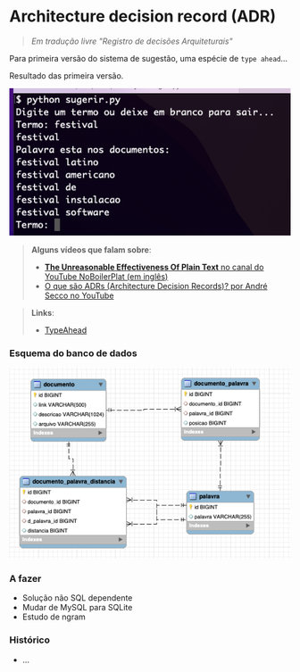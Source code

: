Architecture decision record (ADR)
===
> _Em tradução livre "Registro de decisões Arquiteturais"_

Para primeira versão do sistema de sugestão, uma espécie de ```type ahead```...

Resultado das primeira versão.

![sugerir.py resultado pesquisa termo festival](img/sugerir-festival.png)

> **Alguns vídeos que falam sobre**:
> - [**The Unreasonable Effectiveness Of Plain Text** no canal do YouTube NoBoilerPlat (em inglês)](https://www.youtube.com/watch?v=WgV6M1LyfNY)
> - [O que são ADRs (Architecture Decision Records)? por André Secco no YouTube](https://www.youtube.com/watch?v=5AjYSJrCnS0)

>**Links**:
> - [TypeAhead](https://twitter.github.io/typeahead.js/examples/)

### Esquema do banco de dados

![database busca tabelas](img/db-busca.png)

### A fazer
- Solução não SQL dependente
- Mudar de MySQL para SQLite
- Estudo de ngram
### Histórico
- ...
